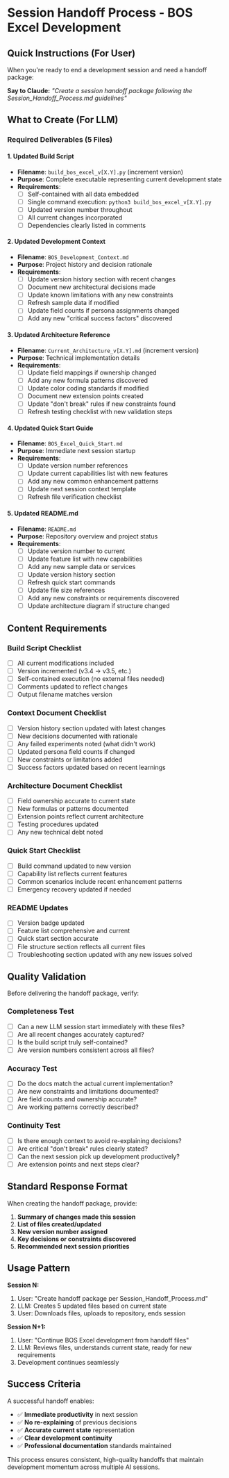# Session Handoff Process - BOS Excel Development

## Quick Instructions (For User)

When you're ready to end a development session and need a handoff package:

**Say to Claude:** *"Create a session handoff package following the Session_Handoff_Process.md guidelines"*

## What to Create (For LLM)

### Required Deliverables (5 Files)

#### 1. **Updated Build Script** 
- **Filename**: `build_bos_excel_v[X.Y].py` (increment version)
- **Purpose**: Complete executable representing current development state
- **Requirements**:
  - [ ] Self-contained with all data embedded
  - [ ] Single command execution: `python3 build_bos_excel_v[X.Y].py`
  - [ ] Updated version number throughout
  - [ ] All current changes incorporated
  - [ ] Dependencies clearly listed in comments

#### 2. **Updated Development Context**
- **Filename**: `BOS_Development_Context.md` 
- **Purpose**: Project history and decision rationale
- **Requirements**:
  - [ ] Update version history section with recent changes
  - [ ] Document new architectural decisions made
  - [ ] Update known limitations with any new constraints
  - [ ] Refresh sample data if modified
  - [ ] Update field counts if persona assignments changed
  - [ ] Add any new "critical success factors" discovered

#### 3. **Updated Architecture Reference** 
- **Filename**: `Current_Architecture_v[X.Y].md` (increment version)
- **Purpose**: Technical implementation details
- **Requirements**:
  - [ ] Update field mappings if ownership changed
  - [ ] Add any new formula patterns discovered
  - [ ] Update color coding standards if modified
  - [ ] Document new extension points created
  - [ ] Update "don't break" rules if new constraints found
  - [ ] Refresh testing checklist with new validation steps

#### 4. **Updated Quick Start Guide**
- **Filename**: `BOS_Excel_Quick_Start.md`
- **Purpose**: Immediate next session startup
- **Requirements**:
  - [ ] Update version number references
  - [ ] Update current capabilities list with new features
  - [ ] Add any new common enhancement patterns
  - [ ] Update next session context template
  - [ ] Refresh file verification checklist

#### 5. **Updated README.md**
- **Filename**: `README.md` 
- **Purpose**: Repository overview and project status
- **Requirements**:
  - [ ] Update version number to current
  - [ ] Update feature list with new capabilities
  - [ ] Add any new sample data or services
  - [ ] Update version history section
  - [ ] Refresh quick start commands
  - [ ] Update file size references
  - [ ] Add any new constraints or requirements discovered
  - [ ] Update architecture diagram if structure changed

## Content Requirements

### Build Script Checklist
- [ ] All current modifications included
- [ ] Version incremented (v3.4 → v3.5, etc.)
- [ ] Self-contained execution (no external files needed)
- [ ] Comments updated to reflect changes
- [ ] Output filename matches version

### Context Document Checklist  
- [ ] Version history section updated with latest changes
- [ ] New decisions documented with rationale
- [ ] Any failed experiments noted (what didn't work)
- [ ] Updated persona field counts if changed
- [ ] New constraints or limitations added
- [ ] Success factors updated based on recent learnings

### Architecture Document Checklist
- [ ] Field ownership accurate to current state
- [ ] New formulas or patterns documented
- [ ] Extension points reflect current architecture
- [ ] Testing procedures updated
- [ ] Any new technical debt noted

### Quick Start Checklist
- [ ] Build command updated to new version
- [ ] Capability list reflects current features
- [ ] Common scenarios include recent enhancement patterns
- [ ] Emergency recovery updated if needed

### README Updates
- [ ] Version badge updated
- [ ] Feature list comprehensive and current
- [ ] Quick start section accurate
- [ ] File structure section reflects all current files
- [ ] Troubleshooting section updated with any new issues solved

## Quality Validation

Before delivering the handoff package, verify:

### Completeness Test
- [ ] Can a new LLM session start immediately with these files?
- [ ] Are all recent changes accurately captured?
- [ ] Is the build script truly self-contained?
- [ ] Are version numbers consistent across all files?

### Accuracy Test  
- [ ] Do the docs match the actual current implementation?
- [ ] Are new constraints and limitations documented?
- [ ] Are field counts and ownership accurate?
- [ ] Are working patterns correctly described?

### Continuity Test
- [ ] Is there enough context to avoid re-explaining decisions?
- [ ] Are critical "don't break" rules clearly stated?
- [ ] Can the next session pick up development productively?
- [ ] Are extension points and next steps clear?

## Standard Response Format

When creating the handoff package, provide:

1. **Summary of changes made this session**
2. **List of files created/updated**  
3. **New version number assigned**
4. **Key decisions or constraints discovered**
5. **Recommended next session priorities**

## Usage Pattern

**Session N:**
1. User: "Create handoff package per Session_Handoff_Process.md"
2. LLM: Creates 5 updated files based on current state
3. User: Downloads files, uploads to repository, ends session

**Session N+1:**  
1. User: "Continue BOS Excel development from handoff files"
2. LLM: Reviews files, understands current state, ready for new requirements
3. Development continues seamlessly

## Success Criteria

A successful handoff enables:
- ✅ **Immediate productivity** in next session
- ✅ **No re-explaining** of previous decisions  
- ✅ **Accurate current state** representation
- ✅ **Clear development continuity**
- ✅ **Professional documentation** standards maintained

This process ensures consistent, high-quality handoffs that maintain development momentum across multiple AI sessions.

